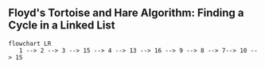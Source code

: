 ## Floyd's Tortoise and Hare Algorithm: Finding a Cycle in a Linked List

```mermaid
flowchart LR
   1 --> 2 --> 3 --> 15 --> 4 --> 13 --> 16 --> 9 --> 8 --> 7--> 10 --> 15
 
```